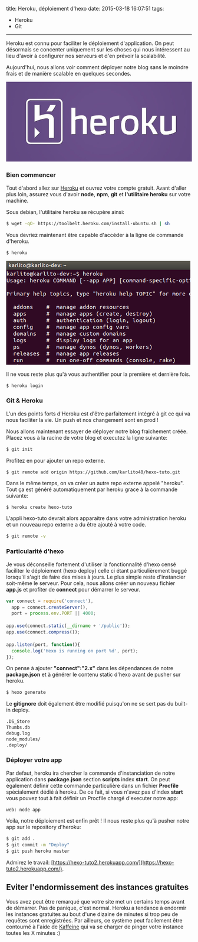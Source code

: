 title: Heroku, déploiement d'hexo
date: 2015-03-18 16:07:51
tags:
- Heroku
- Git
---

Heroku est connu pour faciliter le déploiement d'application. On peut désormais se concenter uniquement sur les choses qui nous intéressent au lieu d'avoir à configurer nos serveurs et d'en prévoir la scalabilité.

Aujourd'hui, nous allons voir comment déployer notre blog sans le moindre frais et de manière scalable en quelques secondes.

<img src="/images/heroku-logo.jpg" >
<!-- more -->


### Bien commencer

Tout d'abord allez sur [Heroku](https://www.heroku.com) et ouvrez votre compte gratuit. Avant d'aller plus loin, assurez vous d'avoir **node**, **npm**, **git** et **l'utilitaire heroku** sur votre machine.

Sous debian, l'utilitaire heroku se récupère ainsi:

``` bash install heroku
$ wget -qO- https://toolbelt.heroku.com/install-ubuntu.sh | sh
```

Vous devriez maintenant être capable d'accéder à la ligne de commande d'heroku.

``` bash
$ heroku
```
<img src="/images/heroku-cmd.png" >

Il ne vous reste plus qu'à vous authentifier pour la première et dernière fois.

``` bash
$ heroku login
```

### Git & Heroku

L'un des points forts d'Heroku est d'être parfaitement intégré à git ce qui va nous faciliter la vie. Un push et nos changement sont en prod !

Nous allons maintenant essayer de déployer notre blog fraichement créée. Placez vous à la racine de votre blog et executez la ligne suivante:

``` bash init-repo
$ git init
```

Profitez en pour ajouter un repo externe.

``` base add-remote
$ git remote add origin https://github.com/karlito40/hexo-tuto.git
```

Dans le même temps, on va créer un autre repo externe appelé "heroku". Tout ça est généré automatiquement par heroku grace à la commande suivante:

``` bash
$ heroku create hexo-tuto
```

L'appli hexo-tuto devrait alors apparaitre dans votre administration heroku et un nouveau repo externe a du être ajouté à votre code.

``` bash check-remote
$ git remote -v
```

### Particularité d'hexo

Je vous déconseille fortement d'utiliser la fonctionnalité d'hexo censé faciliter le déploiement (hexo deploy) celle ci étant particulièrement buggé lorsqu'il s'agit de faire des mises à jours. Le plus simple reste d'instancier soit-même le serveur. Pour cela, nous allons créer un nouveau fichier **app.js** et profiter de **connect** pour démarrer le serveur.

``` javascript app.js
var connect = require('connect'),
  app = connect.createServer(),
  port = process.env.PORT || 4000;

app.use(connect.static(__dirname + '/public'));
app.use(connect.compress());

app.listen(port, function(){
  console.log('Hexo is running on port %d', port);
});
```

On pense à ajouter **"connect":"2.x"** dans les dépendances de notre **package.json** et à générer le contenu static d'hexo avant de pusher sur heroku.

``` bash generate-static-files
$ hexo generate
```

Le **gitignore** doit également être modifié puisqu'on ne se sert pas du built-in deploy.

``` text .gitignore
.DS_Store
Thumbs.db
debug.log
node_modules/
.deploy/
```

### Déployer votre app

Par defaut, heroku ira chercher la commande d'instanciation de notre application dans **package.json** section **scripts** index **start**. On peut également définir cette commande particulière dans un fichier **Procfile** spécialement dédié à heroku. De ce fait, si vous n'avez pas d'index **start** vous pouvez tout à fait définir un Procfile chargé d'executer notre app:

``` bash Procfile
web: node app
```

Voila, notre déploiement est enfin prêt ! Il nous reste plus qu'à pusher notre app sur le repository d'heroku:

``` bash deploy-to-heroku
$ git add .
$ git commit -m "Deploy"
$ git push heroku master
```

Admirez le travail: [https://hexo-tuto2.herokuapp.com/](https://hexo-tuto2.herokuapp.com/).

## Eviter l'endormissement des instances gratuites

Vous avez peut être remarqué que votre site met un certains temps avant de démarrer. Pas de panique, c'est normal. Heroku a tendance à endormir les instances gratuites au bout d'une dizaine de minutes si trop peu de requêtes sont enregistrées. Par ailleurs, ce système peut facilement être contourné à l'aide de [Kaffeine](http://kaffeine.herokuapp.com/) qui va se charger de pinger votre instance toutes les X minutes :)
